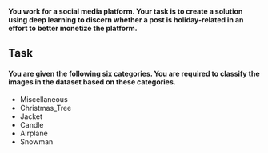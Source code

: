 #### You work for a social media platform. Your task is to create a solution using deep learning to discern whether a post is holiday-related in an effort to better monetize the platform.

## Task

#### You are given the following six categories. You are required to classify the images in the dataset based on these categories.

* Miscellaneous
* Christmas_Tree
* Jacket
* Candle
* Airplane
* Snowman
